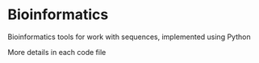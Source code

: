 # Bioinformatics
Bioinformatics tools for work with sequences, implemented using Python

More details in each code file
